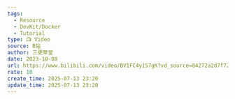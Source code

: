 ```yaml
---
tags:
  - Resource
  - DevKit/Docker
  - Tutorial
type: 📺 Video
source: B站
author: 三更草堂
date: 2023-10-08
url: https://www.bilibili.com/video/BV1FC4y157gK?vd_source=84272a2d7f72158b38778819be5bc6ad
rate: 10
create_time: 2025-07-13 23:20
update_time: 2025-07-13 23:20
---
```

